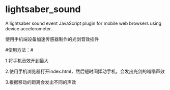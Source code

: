 # lightsaber_sound
A lightsaber sound event JavaScript plugin for mobile web browsers using device accelerometer.

使用手机端设备加速传感器制作的光剑音效插件

#使用方法：#

1.将手机音效开到最大


2.使用手机浏览器打开index.html，然后短时间挥动手机，会发出光剑的嗡嗡声效


3.根据移动的距离会发出不同的声效

